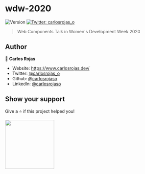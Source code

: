 # wdw-2020
<p>
  <img alt="Version" src="https://img.shields.io/badge/version-1.0.0-blue.svg?cacheSeconds=2592000" />
  <a href="https://twitter.com/carlosrojas_o" target="_blank">
    <img alt="Twitter: carlosrojas_o" src="https://img.shields.io/twitter/follow/carlosrojas_o.svg?style=social" />
  </a>
</p>

> Web Components Talk in Women's Development Week 2020

## Author

👤 **Carlos Rojas**

* Website: https://www.carlosrojas.dev/
* Twitter: [@carlosrojas_o](https://twitter.com/carlosrojas_o)
* Github: [@carlosrojaso](https://github.com/carlosrojaso)
* LinkedIn: [@carlosrojaso](https://linkedin.com/in/carlosrojaso)

## Show your support

Give a ⭐️ if this project helped you!

<a href="https://www.patreon.com/carlosrojas_o">
  <img src="https://c5.patreon.com/external/logo/become_a_patron_button@2x.png" width="160">
</a>
